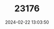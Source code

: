 ---
title: "23176"
category: "Yunnanilus macrogaster"
draft: false
date: 2024-02-22 13:03:50
languages:
  Czech: ["Mřenka Luopingská"]
---